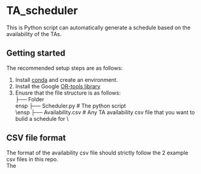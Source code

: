 # TA_scheduler
This is Python script can automatically generate a schedule based on the availability of the TAs.

## Getting started 
The recommended setup steps are as follows:
1. Install  [conda](https://docs.conda.io/projects/conda/en/latest/user-guide/install/download.html) and create an environment.
2. Install the Google [OR-tools library](https://pypi.org/project/ortools/)
3. Enusre that the file structure is as follows: \
    ├── Folder \
    ensp   ├── Scheduler.py               # The python script \
    \ensp    ├── Availability.csv           # Any TA availability csv file that you want to bulid a schedule for \

 ## CSV file format
 The format of the availability csv file should strictly follow the 2 example csv files in this repo. \
 The 
